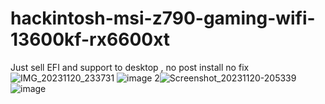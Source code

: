# hackintosh-msi-z790-gaming-wifi-13600kf-rx6600xt
Just sell EFI and support to desktop , no post install no fix
![IMG_20231120_233731](https://github.com/sonvirgo/hackintosh-msi-z790-gaming-wifi-13600kf-rx6600xt/assets/10823037/470446ce-861c-43e9-a2b2-1948d2c0630f)
![image](https://github.com/sonvirgo/hackintosh-msi-z790-gaming-wifi-13600kf-rx6600xt/assets/10823037/faf30fc0-4971-488a-8d59-208d8c74a861)
2![Screenshot_20231120-205339](https://github.com/sonvirgo/hackintosh-msi-z790-gaming-wifi-13600kf-rx6600xt/assets/10823037/a48f406a-8f1d-40ac-b165-69df193cbd66)
![image](https://github.com/sonvirgo/hackintosh-msi-z790-gaming-wifi-13600kf-rx6600xt/assets/10823037/faf7637d-ec75-4588-8a71-a486e8fc901f)
